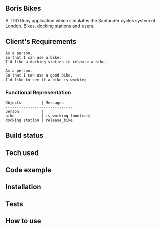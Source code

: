 ## Boris Bikes

A TDD Ruby application which simulates the Santander cycles system of London. Bikes, docking stations and users.

## Client's Requirements

```
As a person,
So that I can use a bike,
I'd like a docking station to release a bike.

As a person,
So that I can use a good bike,
I'd like to see if a bike is working
```
### Functional Representation
```
Objects         | Messages
------------------------------
person          |
bike            | is_working (boolean)
docking station | release_bike
```

## Build status

## Tech used

## Code example

## Installation

## Tests

## How to use